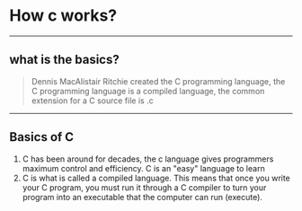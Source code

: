 # How c works?

----
## what is the basics?

> Dennis MacAlistair Ritchie created the C programming language, the C programming language is a compiled language, the common extension for a C source file is .c

----
## Basics of C
1.  C has been around for decades, the c language gives programmers maximum control and efficiency. C is an "easy" language to learn
2. C is what is called a compiled language. This means that once you write your C program, you must run it through a C compiler to turn your program into an executable that the computer can run (execute).
